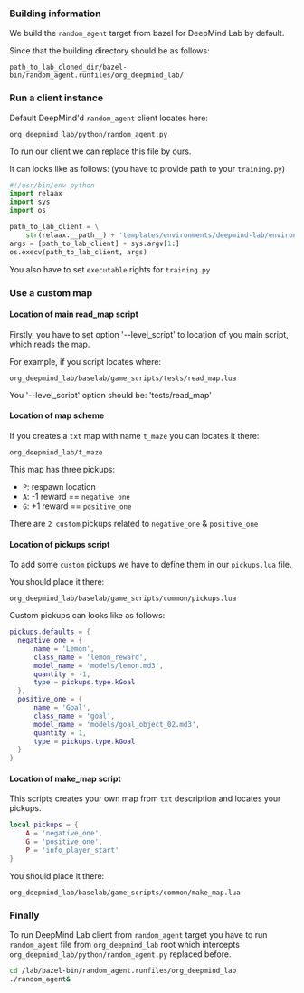 ### Building information

We build the `random_agent` target from bazel for DeepMind Lab by default.

Since that the building directory should be as follows:

`path_to_lab_cloned_dir/bazel-bin/random_agent.runfiles/org_deepmind_lab/`

### Run a client instance

Default DeepMind'd `random_agent` client locates here:

`org_deepmind_lab/python/random_agent.py`

To run our client we can replace this file by ours.

It can looks like as follows:
(you have to provide path to your `training.py`)
```python
#!/usr/bin/env python
import relaax
import sys
import os

path_to_lab_client = \
    str(relaax.__path__) + 'templates/environments/deepmind-lab/environment/training.py'
args = [path_to_lab_client] + sys.argv[1:]
os.execv(path_to_lab_client, args)
```

You also have to set `executable` rights for `training.py`

### Use a custom map

#### Location of main read_map script

Firstly, you have to set option '--level_script'
to location of you main script, which reads the map.

For example, if you script locates where:

`org_deepmind_lab/baselab/game_scripts/tests/read_map.lua`

You '--level_script' option should be: 'tests/read_map'

#### Location of map scheme

If you creates a `txt` map with name `t_maze` you can locates it there:

`org_deepmind_lab/t_maze`

This map has three pickups:
- `P`: respawn location
- `A`: -1 reward == `negative_one`
- `G`: +1 reward == `positive_one`
    
There are `2 custom` pickups related to `negative_one` & `positive_one`
    
#### Location of pickups script

To add some `custom` pickups we have to define them in our `pickups.lua` file.

You should place it there:

`org_deepmind_lab/baselab/game_scripts/common/pickups.lua`

Custom pickups can looks like as follows:
```lua
pickups.defaults = {
  negative_one = {
      name = 'Lemon',
      class_name = 'lemon_reward',
      model_name = 'models/lemon.md3',
      quantity = -1,
      type = pickups.type.kGoal
  },
  positive_one = {
      name = 'Goal',
      class_name = 'goal',
      model_name = 'models/goal_object_02.md3',
      quantity = 1,
      type = pickups.type.kGoal
  }
}
```

#### Location of make_map script

This scripts creates your own map from `txt` description and locates your pickups.

```lua
local pickups = {
    A = 'negative_one',
    G = 'positive_one',
    P = 'info_player_start'
}
```

You should place it there:

`org_deepmind_lab/baselab/game_scripts/common/make_map.lua`

### Finally

To run DeepMind Lab client from `random_agent` target you have to
run `random_agent` file from `org_deepmind_lab` root which
intercepts `org_deepmind_lab/python/random_agent.py` replaced before.

```bash
cd /lab/bazel-bin/random_agent.runfiles/org_deepmind_lab
./random_agent&
```
